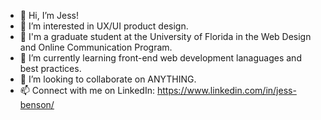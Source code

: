 - 👋 Hi, I’m Jess!
- 👀 I’m interested in UX/UI product design.
- 🐊 I'm a graduate student at the University of Florida in the Web Design and Online Communication Program.
- 🌱 I’m currently learning front-end web development lanaguages and best practices. 
- 💞️ I’m looking to collaborate on ANYTHING.
- 📫 Connect with me on LinkedIn: https://www.linkedin.com/in/jess-benson/ 

<!---
jessbens0n/jessbens0n is a ✨ special ✨ repository because its `README.md` (this file) appears on your GitHub profile.
You can click the Preview link to take a look at your changes.
--->
